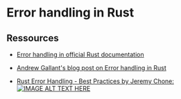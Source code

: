 # Error handling in Rust

## Ressources

- [Error handling in official Rust documentation](https://doc.rust-lang.org/book/ch09-00-error-handling.html)
- [Andrew Gallant's blog post on Error handling in Rust](https://blog.burntsushi.net/rust-error-handling/)

- [Rust Error Handling - Best Practices by Jeremy Chone:](https://youtu.be/j-VQCYP7wyw?si=Q45S0mL70encWG1E)
[![IMAGE ALT TEXT HERE](https://img.youtube.com/vi/j-VQCYP7wyw/0.jpg)](https://www.youtube.com/watch?v=j-VQCYP7wyw)
